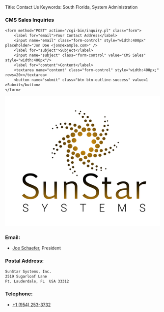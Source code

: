 Title: Contact Us
Keywords: South Florida, System Administration

<div class="float-lg-right">
	<h3>CMS Sales Inquiries</h3>

	<form method="POST" action="/cgi-bin/inquiry.pl" class="form">
		<label for="email">Your Contact Address</label>
		<input name="email" class="form-control" style="width:400px" placeholder="Jon Doe <jon@example.com>" />
		<label for="subject">Subject</label>
		<input name="subject" class="form-control" value="CMS Sales"  style="width:400px"/>
		<label for="content">Content</label>
		<textarea name="content" class="form-control" style="width:400px;" rows=20></textarea>
		<button name="submit" class="btn btn-outline-success" value=1 >Submit</button>
	</form>
</div>

![SunStar Systems](images/sunstarlogowhole.png)

### Email:

- [Joe Schaefer](mailto://joe@sunstarsys.com), President

### Postal Address:

    SunStar Systems, Inc.
    2519 Sugarloaf Lane
    Ft. Lauderdale, FL  USA 33312

### Telephone:

- [+1 (954) 253-3732](tel://1.954.253.3732/)

<div style="height:800px">&nbsp;<br/></div>
